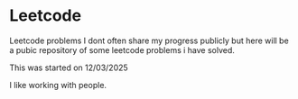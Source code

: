# Leetcode
Leetcode problems
I dont often share my progress publicly but here will be a pubic repository of some leetcode problems i have solved.

This was started on 12/03/2025

I like working with people.
